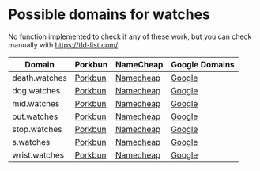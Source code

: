 # Possible domains for watches

No function implemented to check if any of these work, but you can check manually with https://tld-list.com/

| Domain | Porkbun | NameCheap | Google Domains |
|---|---|---|---|
| death.watches | [Porkbun](https://porkbun.com/checkout/search?prb=e814663da1&tlds=&idnLanguage=&search=search&q=death.watches) | [Namecheap](https://www.namecheap.com/domains/registration/results/?domain=death.watches) | [Google](https://domains.google.com/registrar/search?searchTerm=death.watches) |
| dog.watches | [Porkbun](https://porkbun.com/checkout/search?prb=e814663da1&tlds=&idnLanguage=&search=search&q=dog.watches) | [Namecheap](https://www.namecheap.com/domains/registration/results/?domain=dog.watches) | [Google](https://domains.google.com/registrar/search?searchTerm=dog.watches) |
| mid.watches | [Porkbun](https://porkbun.com/checkout/search?prb=e814663da1&tlds=&idnLanguage=&search=search&q=mid.watches) | [Namecheap](https://www.namecheap.com/domains/registration/results/?domain=mid.watches) | [Google](https://domains.google.com/registrar/search?searchTerm=mid.watches) |
| out.watches | [Porkbun](https://porkbun.com/checkout/search?prb=e814663da1&tlds=&idnLanguage=&search=search&q=out.watches) | [Namecheap](https://www.namecheap.com/domains/registration/results/?domain=out.watches) | [Google](https://domains.google.com/registrar/search?searchTerm=out.watches) |
| stop.watches | [Porkbun](https://porkbun.com/checkout/search?prb=e814663da1&tlds=&idnLanguage=&search=search&q=stop.watches) | [Namecheap](https://www.namecheap.com/domains/registration/results/?domain=stop.watches) | [Google](https://domains.google.com/registrar/search?searchTerm=stop.watches) |
| s.watches | [Porkbun](https://porkbun.com/checkout/search?prb=e814663da1&tlds=&idnLanguage=&search=search&q=s.watches) | [Namecheap](https://www.namecheap.com/domains/registration/results/?domain=s.watches) | [Google](https://domains.google.com/registrar/search?searchTerm=s.watches) |
| wrist.watches | [Porkbun](https://porkbun.com/checkout/search?prb=e814663da1&tlds=&idnLanguage=&search=search&q=wrist.watches) | [Namecheap](https://www.namecheap.com/domains/registration/results/?domain=wrist.watches) | [Google](https://domains.google.com/registrar/search?searchTerm=wrist.watches) |
